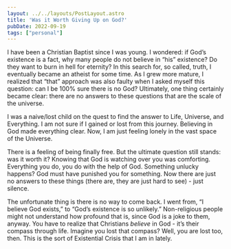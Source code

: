 ```yaml
---
layout: ../../layouts/PostLayout.astro
title: 'Was it Worth Giving Up on God?'
pubDate: 2022-09-19
tags: ["personal"]
---
```


I have been a Christian Baptist since I was young. I wondered: if God’s existence is a fact, why many people do not believe in “his” existence? Do they want to burn in hell for eternity? In this search for, so called, truth, I eventually became an atheist for some time. As I grew more mature, I realized that “that” approach was also faulty when I asked myself this question: can I be 100% sure there is no God? Ultimately, one thing certainly became clear: there are no answers to these questions that are the scale of the universe.

I was a naive/lost child on the quest to find the answer to Life, Universe, and Everything. I am not sure if I gained or lost from this journey. Believing in God made everything clear. Now, I am just feeling lonely in the vast space of the Universe.

There is a feeling of being finally free. But the ultimate question still stands: was it worth it? Knowing that God is watching over you was comforting. Everything you do, you do with the help of God. Something unlucky happens? God must have punished you for something. Now there are just no answers to these things (there are, they are just hard to see) - just silence.

The unfortunate thing is there is no way to come back. I went from, “I believe God exists,” to “God’s existence is so unlikely.” Non-religious people might not understand how profound that is, since God is a joke to them, anyway. You have to realize that Christians *believe* in God - it’s their compass through life. Imagine you lost that compass? Well, you are lost too, then.
This is the sort of Existential Crisis that I am in lately.
